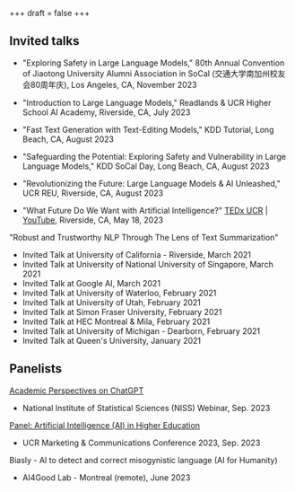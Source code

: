 +++
draft = false
+++

## Invited talks

- "Exploring Safety in Large Language Models," 80th Annual Convention of Jiaotong University Alumni Association in SoCal (交通大学南加州校友会80周年庆), Los Angeles, CA, November 2023

- "Introduction to Large Language Models," Readlands & UCR Higher School AI Academy, Riverside, CA, July 2023

- "Fast Text Generation with Text-Editing Models," KDD Tutorial, Long Beach, CA, August 2023

- "Safeguarding the Potential: Exploring Safety and Vulnerability in Large Language Models," KDD SoCal Day, Long Beach, CA, August 2023

- "Revolutionizing the Future: Large Language Models & AI Unleashed," UCR REU, Riverside, CA, August 2023

- "What Future Do We Want with Artificial Intelligence?" [TEDx UCR](https://www.tedxucr.org/) | [YouTube](https://www.youtube.com/watch?v=w5fmMcrwk_I), Riverside, CA, May 18, 2023


"Robust and Trustworthy NLP Through The Lens of Text Summarization"
- Invited Talk at University of California - Riverside, March 2021
- Invited Talk at University of National University of Singapore, March 2021
- Invited Talk at Google AI, March 2021
- Invited Talk at University of Waterloo, February 2021
- Invited Talk at University of Utah, February 2021
- Invited Talk at Simon Fraser University, February 2021
- Invited Talk at HEC Montreal & Mila, February 2021
- Invited Talk at University of Michigan - Dearborn, February 2021
- Invited Talk at Queen's University, January 2021


## Panelists 

[Academic Perspectives on ChatGPT](https://www.niss.org/events/academic-perspectives-chatgpt)
- National Institute of Statistical Sciences (NISS) Webinar, Sep. 2023 

[Panel: Artificial Intelligence (AI) in Higher Education](https://brand.ucr.edu/conference-2023#11-1145-am-morning-sessions)
- UCR Marketing & Communications Conference 2023, Sep. 2023


Biasly - AI to detect and correct misogynistic language (AI for Humanity)
- AI4Good Lab - Montreal (remote), June 2023

